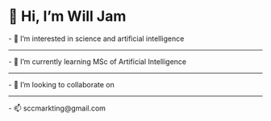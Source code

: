 <h1> 👋 Hi, I’m Will Jam </h1>
- 👀 I’m interested in science and artificial intelligence
<hr>
- 🌱 I’m currently learning MSc of Artificial Intelligence
<hr>
- 💞️ I’m looking to collaborate on 
<hr>
- 📫 sccmarkting@gmail.com

<!---
wlaa41/wlaa41 is a ✨ special ✨ repository because its `README.md` (this file) appears on your GitHub profile.
You can click the Preview link to take a look at your changes.
--->
